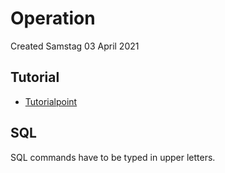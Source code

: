 # Operation
Created Samstag 03 April 2021

Tutorial
--------

* [Tutorialpoint](https://www.tutorialspoint.com/postgresql/postgresql_create_database.htm)


SQL
---
SQL commands have to be typed in upper letters.

